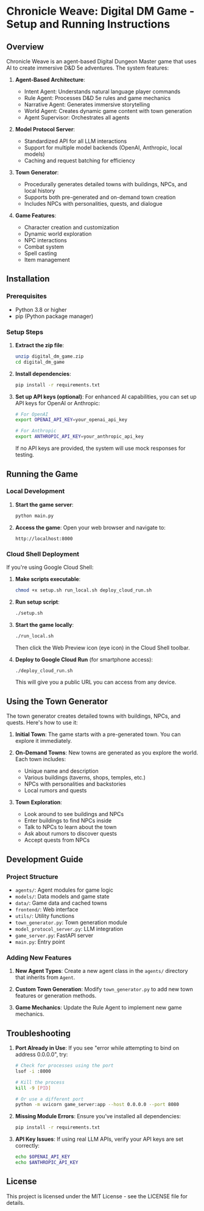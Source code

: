 # Chronicle Weave: Digital DM Game - Setup and Running Instructions

## Overview

Chronicle Weave is an agent-based Digital Dungeon Master game that uses AI to create immersive D&D 5e adventures. The system features:

1. **Agent-Based Architecture**:
   - Intent Agent: Understands natural language player commands
   - Rule Agent: Processes D&D 5e rules and game mechanics
   - Narrative Agent: Generates immersive storytelling
   - World Agent: Creates dynamic game content with town generation
   - Agent Supervisor: Orchestrates all agents

2. **Model Protocol Server**:
   - Standardized API for all LLM interactions
   - Support for multiple model backends (OpenAI, Anthropic, local models)
   - Caching and request batching for efficiency

3. **Town Generator**:
   - Procedurally generates detailed towns with buildings, NPCs, and local history
   - Supports both pre-generated and on-demand town creation
   - Includes NPCs with personalities, quests, and dialogue

4. **Game Features**:
   - Character creation and customization
   - Dynamic world exploration
   - NPC interactions
   - Combat system
   - Spell casting
   - Item management

## Installation

### Prerequisites

- Python 3.8 or higher
- pip (Python package manager)

### Setup Steps

1. **Extract the zip file**:
   ```bash
   unzip digital_dm_game.zip
   cd digital_dm_game
   ```

2. **Install dependencies**:
   ```bash
   pip install -r requirements.txt
   ```

3. **Set up API keys (optional)**:
   For enhanced AI capabilities, you can set up API keys for OpenAI or Anthropic:
   ```bash
   # For OpenAI
   export OPENAI_API_KEY=your_openai_api_key
   
   # For Anthropic
   export ANTHROPIC_API_KEY=your_anthropic_api_key
   ```
   
   If no API keys are provided, the system will use mock responses for testing.

## Running the Game

### Local Development

1. **Start the game server**:
   ```bash
   python main.py
   ```

2. **Access the game**:
   Open your web browser and navigate to:
   ```
   http://localhost:8000
   ```

### Cloud Shell Deployment

If you're using Google Cloud Shell:

1. **Make scripts executable**:
   ```bash
   chmod +x setup.sh run_local.sh deploy_cloud_run.sh
   ```

2. **Run setup script**:
   ```bash
   ./setup.sh
   ```

3. **Start the game locally**:
   ```bash
   ./run_local.sh
   ```
   Then click the Web Preview icon (eye icon) in the Cloud Shell toolbar.

4. **Deploy to Google Cloud Run** (for smartphone access):
   ```bash
   ./deploy_cloud_run.sh
   ```
   This will give you a public URL you can access from any device.

## Using the Town Generator

The town generator creates detailed towns with buildings, NPCs, and quests. Here's how to use it:

1. **Initial Town**:
   The game starts with a pre-generated town. You can explore it immediately.

2. **On-Demand Towns**:
   New towns are generated as you explore the world. Each town includes:
   - Unique name and description
   - Various buildings (taverns, shops, temples, etc.)
   - NPCs with personalities and backstories
   - Local rumors and quests

3. **Town Exploration**:
   - Look around to see buildings and NPCs
   - Enter buildings to find NPCs inside
   - Talk to NPCs to learn about the town
   - Ask about rumors to discover quests
   - Accept quests from NPCs

## Development Guide

### Project Structure

- `agents/`: Agent modules for game logic
- `models/`: Data models and game state
- `data/`: Game data and cached towns
- `frontend/`: Web interface
- `utils/`: Utility functions
- `town_generator.py`: Town generation module
- `model_protocol_server.py`: LLM integration
- `game_server.py`: FastAPI server
- `main.py`: Entry point

### Adding New Features

1. **New Agent Types**:
   Create a new agent class in the `agents/` directory that inherits from `Agent`.

2. **Custom Town Generation**:
   Modify `town_generator.py` to add new town features or generation methods.

3. **Game Mechanics**:
   Update the Rule Agent to implement new game mechanics.

## Troubleshooting

1. **Port Already in Use**:
   If you see "error while attempting to bind on address 0.0.0.0", try:
   ```bash
   # Check for processes using the port
   lsof -i :8000
   
   # Kill the process
   kill -9 [PID]
   
   # Or use a different port
   python -m uvicorn game_server:app --host 0.0.0.0 --port 8080
   ```

2. **Missing Module Errors**:
   Ensure you've installed all dependencies:
   ```bash
   pip install -r requirements.txt
   ```

3. **API Key Issues**:
   If using real LLM APIs, verify your API keys are set correctly:
   ```bash
   echo $OPENAI_API_KEY
   echo $ANTHROPIC_API_KEY
   ```

## License

This project is licensed under the MIT License - see the LICENSE file for details.
